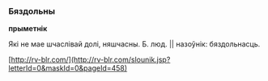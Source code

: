 ### Бяздольны
**прыметнік**

Які не мае шчаслівай долі, няшчасны. Б. люд. || назоўнік: бяздольнасць.

<a rel="author">[http://rv-blr.com/](http://rv-blr.com/slounik.jsp?letterId=0&maskId=0&pageId=458)</a>
